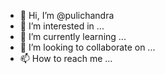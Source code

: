 - 👋 Hi, I’m @pulichandra
- 👀 I’m interested in ...
- 🌱 I’m currently learning ...
- 💞️ I’m looking to collaborate on ...
- 📫 How to reach me ...

<!---
pulichandra/pulichandra is a ✨ special ✨ repository because its `README.md` (this file) appears on your GitHub profile.
You can click the Preview link to take a look at your changes.
--->
